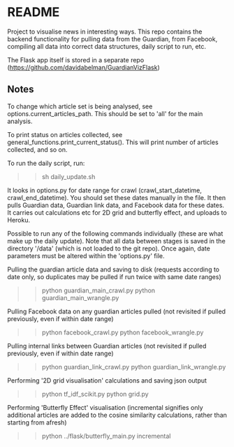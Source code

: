 README
=======

Project to visualise news in interesting ways. This repo contains the backend functionality for pulling data from the Guardian, from Facebook, compiling all data into correct data structures, daily script to run, etc.

The Flask app itself is stored in a separate repo (https://github.com/davidabelman/GuardianVizFlask)

Notes
-----
To change which article set is being analysed, see options.current_articles_path. This should be set to 'all' for the main analysis.

To print status on articles collected, see general_functions.print_current_status(). This will print number of articles collected, and so on.

To run the daily script, run:
>> sh daily_update.sh

It looks in options.py for date range for crawl (crawl_start_datetime, crawl_end_datetime). You should set these dates manually in the file. It then pulls Guardian data, Guardian link data, and Facebook data for these dates. It carries out calculations etc for 2D grid and butterfly effect, and uploads to Heroku.

Possible to run any of the following commands individually (these are what make up the daily update). Note that all data between stages is saved in the directory '/data' (which is not loaded to the git repo). Once again, date parameters must be altered within the 'options.py' file.

Pulling the guardian article data and saving to disk (requests according to date only, so duplicates may be pulled if run twice with same date ranges)

>> python guardian_main_crawl.py
>> python guardian_main_wrangle.py

Pulling Facebook data on any guardian articles pulled (not revisited if pulled previously, even if within date range)

>> python facebook_crawl.py
>> python facebook_wrangle.py

Pulling internal links between Guardian articles (not revisited if pulled previously, even if within date range)

>> python guardian_link_crawl.py
>> python guardian_link_wrangle.py

Performing '2D grid visualisation' calculations and saving json output

>> python tf_idf_scikit.py
>> python grid.py

Performing 'Butterfly Effect' visualisation (incremental signifies only additional articles are added to the cosine similarity calculations, rather than starting from afresh)

>> python ../flask/butterfly_main.py incremental